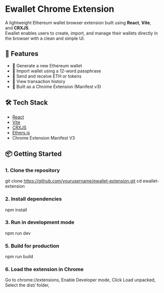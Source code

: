 # Ewallet Chrome Extension

A lightweight Ethereum wallet browser extension built using **React**, **Vite**, and **CRXJS**.  
Ewallet enables users to create, import, and manage their wallets directly in the browser with a clean and simple UI.

## 🚀 Features

- 🔐 Generate a new Ethereum wallet
- 🧠 Import wallet using a 12-word passphrase
- 💸 Send and receive ETH or tokens
- 📜 View transaction history
- 🧩 Built as a Chrome Extension (Manifest v3)

## 🛠️ Tech Stack

- [React](https://reactjs.org/)
- [Vite](https://vitejs.dev/)
- [CRXJS](https://crxjs.dev/vite-plugin/)
- [Ethers.js](https://docs.ethers.org/)
- Chrome Extension Manifest V3

## 📦 Getting Started

### 1. Clone the repository
git clone https://github.com/yourusername/ewallet-extension.git
cd ewallet-extension 

### 2. Install dependencies
npm install

### 3. Run in development mode
npm run dev

### 5. Build for production
npm run build

### 6. Load the extension in Chrome
Go to chrome://extensions, 
Enable Developer mode, 
Click Load unpacked, 
Select the dist/ folder,

